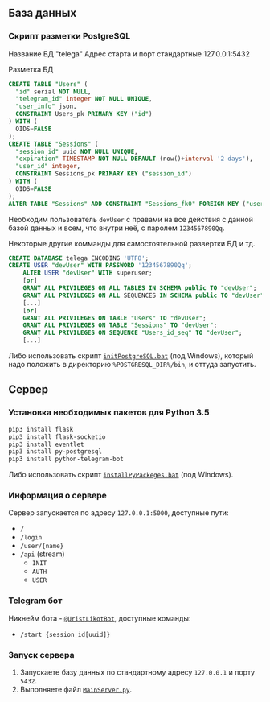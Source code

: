 ## База данных

### Скрипт разметки PostgreSQL

Название БД "telega"
Адрес старта и порт стандартные
127.0.0.1:5432

Разметка БД
```sql
CREATE TABLE "Users" (
  "id" serial NOT NULL,
  "telegram_id" integer NOT NULL UNIQUE,
  "user_info" json,
  CONSTRAINT Users_pk PRIMARY KEY ("id")
) WITH (
  OIDS=FALSE
);
CREATE TABLE "Sessions" (
  "session_id" uuid NOT NULL UNIQUE,
  "expiration" TIMESTAMP NOT NULL DEFAULT (now()+interval '2 days'),
  "user_id" integer,
  CONSTRAINT Sessions_pk PRIMARY KEY ("session_id")
) WITH (
  OIDS=FALSE
);
ALTER TABLE "Sessions" ADD CONSTRAINT "Sessions_fk0" FOREIGN KEY ("user_id") REFERENCES "Users"("id");
```

Необходим пользователь `devUser` с правами на все действия с данной базой данных и всем, что внутри неё, с паролем `1234567890Qq`.


Некоторые другие комманды для самостоятельной развертки БД и тд.
```sql
CREATE DATABASE telega ENCODING 'UTF8';
CREATE USER "devUser" WITH PASSWORD '1234567890Qq';
    ALTER USER "devUser" WITH superuser;
    [or]
    GRANT ALL PRIVILEGES ON ALL TABLES IN SCHEMA public TO "devUser";
    GRANT ALL PRIVILEGES ON ALL SEQUENCES IN SCHEMA public TO "devUser";
    [...]
    [or]
    GRANT ALL PRIVILEGES ON TABLE "Users" TO "devUser";
    GRANT ALL PRIVILEGES ON TABLE "Sessions" TO "devUser";
    GRANT ALL PRIVILEGES ON SEQUENCE "Users_id_seq" TO "devUser";
    [...]
```



Либо использовать скрипт [`initPostgreSQL.bat`](https://github.com/m-2k/telegram-platform/blob/master/FSIOv2/initPostgreSQL.bat) (под Windows), который надо положить в директорию `%POSTGRESQL_DIR%/bin`, и оттуда запустить.

## Сервер

### Установка необходимых пакетов для Python 3.5

```bash
pip3 install flask
pip3 install flask-socketio
pip3 install eventlet
pip3 install py-postgresql
pip3 install python-telegram-bot
```

Либо использовать скрипт [`installPyPackeges.bat`](https://github.com/m-2k/telegram-platform/blob/master/FSIOv2/installPyPackeges.bat) (под Windows).

### Информация о сервере

Сервер запускается по адресу `127.0.0.1:5000`, доступные пути:

* `/`
* `/login`
* `/user/{name}`
* `/api` (stream)
  * `INIT`
  * `AUTH`
  * `USER`

### Telegram бот

Никнейм бота - [`@UristLikotBot`](https://t.me/UristLikotBot), доступные команды:

* `/start {session_id[uuid]}`

### Запуск сервера

1.  Запускаете базу данных по стандартному адресу `127.0.0.1` и порту `5432`.
2.  Выполняете файл [`MainServer.py`](https://github.com/m-2k/telegram-platform/blob/master/FSIOv2/MainServer.py).
